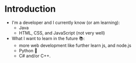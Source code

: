 
# Introduction
- I'm a developer and I currently know (or am learning):
	- Java
	- HTML, CSS, and JavaScript (not very well)
- What I want to learn in the future 📚:
	- more web development like further learn js, and node.js
	- Python 🐍
	- C# and/or C++.
